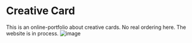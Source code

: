 # Creative Card
This is an online-portfolio about creative cards. No real ordering here. The website is in process.
![image](https://user-images.githubusercontent.com/83225362/122873014-91ecb700-d331-11eb-8182-7dbf9d9fa2ff.png)




